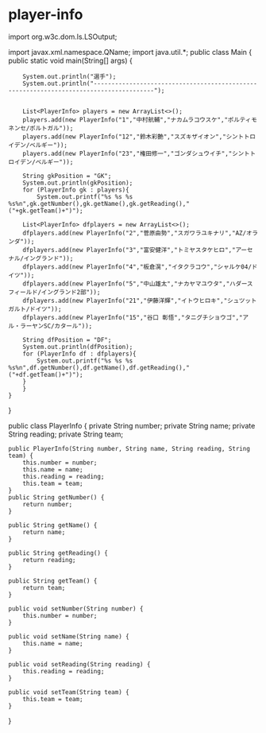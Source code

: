 # player-info
import org.w3c.dom.ls.LSOutput;

import javax.xml.namespace.QName;
import java.util.*;
public class Main {
    public static void main(String[] args) {

        System.out.println("選手");
        System.out.println("---------------------------------------------------------------------------------------");


        List<PlayerInfo> players = new ArrayList<>();
        players.add(new PlayerInfo("1","中村航輔","ナカムラコウスケ","ポルティモネンセ/ポルトガル"));
        players.add(new PlayerInfo("12","鈴木彩艶","スズキザイオン","シントトロイデン/ベルギー"));
        players.add(new PlayerInfo("23","権田修一","ゴンダシュウイチ","シントトロイデン/ベルギー"));

        String gkPosition = "GK";
        System.out.println(gkPosition);
        for (PlayerInfo gk : players){
            System.out.printf("%s %s %s %s%n",gk.getNumber(),gk.getName(),gk.getReading(),"("+gk.getTeam()+")");

        List<PlayerInfo> dfplayers = new ArrayList<>();
        dfplayers.add(new PlayerInfo("2","菅原由勢","スガワラユキナリ","AZ/オランダ"));
        dfplayers.add(new PlayerInfo("3","富安健洋","トミヤスタケヒロ","アーセナル/イングランド"));
        dfplayers.add(new PlayerInfo("4","板倉滉","イタクラコウ","シャルケ04/ドイツ"));
        dfplayers.add(new PlayerInfo("5","中山雄太","ナカヤマユウタ","ハダースフィールド/イングランド2部"));
        dfplayers.add(new PlayerInfo("21","伊藤洋輝","イトウヒロキ","シュツットガルト/ドイツ"));
        dfplayers.add(new PlayerInfo("15","谷口 彰悟","タニグチショウゴ","アル・ラーヤンSC/カタール"));

        String dfPosition = "DF";
        System.out.println(dfPosition);
        for (PlayerInfo df : dfplayers){
            System.out.printf("%s %s %s %s%n",df.getNumber(),df.getName(),df.getReading(),"("+df.getTeam()+")");
        }
        }
    }
}








public class PlayerInfo {
    private String number;
    private String name;
    private String reading;
    private String team;

    public PlayerInfo(String number, String name, String reading, String team) {
        this.number = number;
        this.name = name;
        this.reading = reading;
        this.team = team;
    }
    public String getNumber() {
        return number;
    }

    public String getName() {
        return name;
    }

    public String getReading() {
        return reading;
    }

    public String getTeam() {
        return team;
    }

    public void setNumber(String number) {
        this.number = number;
    }

    public void setName(String name) {
        this.name = name;
    }

    public void setReading(String reading) {
        this.reading = reading;
    }

    public void setTeam(String team) {
        this.team = team;
    }
}
